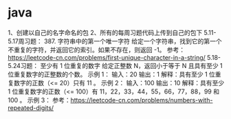 # java
1、创建以自己的名字命名的包
2、所有的每周习题代码上传到自己的包下
5.11-5.17周习题：
387. 字符串中的第一个唯一字符
给定一个字符串，找到它的第一个不重复的字符，并返回它的索引。如果不存在，则返回 -1。
参考：https://leetcode-cn.com/problems/first-unique-character-in-a-string/
5.18-5.24习题：
至少有 1 位重复的数字
给定正整数 N，返回小于等于 N 且具有至少 1 位重复数字的正整数的个数。 示例 1：
输入：20 输出：1 解释：具有至少 1 位重复数字的正数（<= 20）只有 11 。 示例 2：
输入：100 输出：10 解释：具有至少 1 位重复数字的正数（<= 100）有 11，22，33，44，55，66，77，88，99 和 100 。 示例 3：
参考：https://leetcode-cn.com/problems/numbers-with-repeated-digits/
